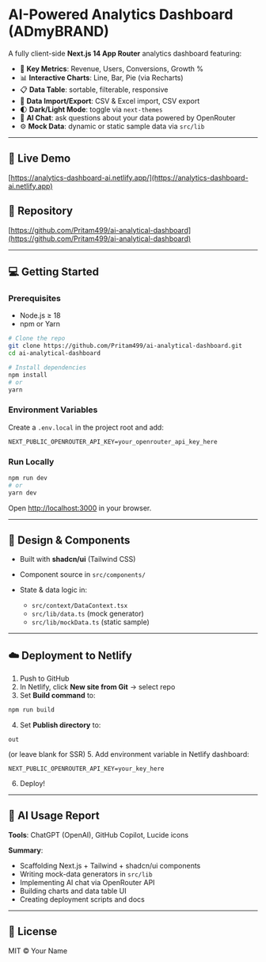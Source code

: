 # AI-Powered Analytics Dashboard (ADmyBRAND)

A fully client-side **Next.js 14 App Router** analytics dashboard featuring:

* 🎯 **Key Metrics**: Revenue, Users, Conversions, Growth %
* 📊 **Interactive Charts**: Line, Bar, Pie (via Recharts)
* 📋 **Data Table**: sortable, filterable, responsive
* 📁 **Data Import/Export**: CSV & Excel import, CSV export
* 🌓 **Dark/Light Mode**: toggle via `next-themes`
* 🤖 **AI Chat**: ask questions about your data powered by OpenRouter
* ⚙️ **Mock Data**: dynamic or static sample data via `src/lib`

---

## 🚀 Live Demo

[https://analytics-dashboard-ai.netlify.app/](https://analytics-dashboard-ai.netlify.app)

## 📂 Repository

[https://github.com/Pritam499/ai-analytical-dashboard](https://github.com/Pritam499/ai-analytical-dashboard)

---

## 💻 Getting Started

### Prerequisites

* Node.js ≥ 18
* npm or Yarn

```bash
# Clone the repo
git clone https://github.com/Pritam499/ai-analytical-dashboard.git
cd ai-analytical-dashboard

# Install dependencies
npm install
# or
yarn
```

### Environment Variables

Create a `.env.local` in the project root and add:

```env
NEXT_PUBLIC_OPENROUTER_API_KEY=your_openrouter_api_key_here
```

### Run Locally

```bash
npm run dev
# or
yarn dev
```

Open [http://localhost:3000](http://localhost:3000) in your browser.

---

## 🎨 Design & Components

* Built with **shadcn/ui** (Tailwind CSS)
* Component source in `src/components/`
* State & data logic in:

  * `src/context/DataContext.tsx`
  * `src/lib/data.ts` (mock generator)
  * `src/lib/mockData.ts` (static sample)

---

## ☁️ Deployment to Netlify

1. Push to GitHub
2. In Netlify, click **New site from Git** → select repo
3. Set **Build command** to:

```bash
npm run build
```

4. Set **Publish directory** to:

```
out
```

(or leave blank for SSR)
5\. Add environment variable in Netlify dashboard:

```text
NEXT_PUBLIC_OPENROUTER_API_KEY=your_key_here
```

6. Deploy!

---

## 🤖 AI Usage Report

**Tools**: ChatGPT (OpenAI), GitHub Copilot, Lucide icons

**Summary**:

* Scaffolding Next.js + Tailwind + shadcn/ui components
* Writing mock-data generators in `src/lib`
* Implementing AI chat via OpenRouter API
* Building charts and data table UI
* Creating deployment scripts and docs

---

## 📄 License

MIT © Your Name
